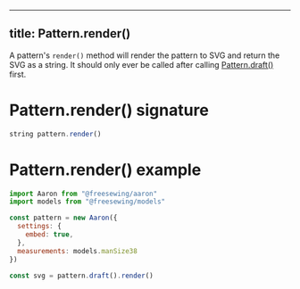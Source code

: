 ***

## title: Pattern.render()

A pattern's `render()` method will render the pattern to SVG and return
the SVG as a string. It should only ever be called after calling
[Pattern.draft()](/reference/api/pattern/draft/) first.

# Pattern.render() signature

```js
string pattern.render()
```

# Pattern.render() example

```js
import Aaron from "@freesewing/aaron"
import models from "@freesewing/models"

const pattern = new Aaron({
  settings: {
    embed: true,
  },
  measurements: models.manSize38
})

const svg = pattern.draft().render()
```
